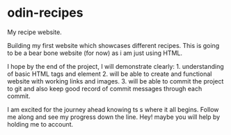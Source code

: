 # odin-recipes
My recipe website.

Building my first website which showcases different recipes.
This is going to be a bear bone website (for now) as i am just 
using HTML.

I hope by the end of the project, I will demonstrate clearly:
    1. understanding of basic HTML tags and element
    2. will be able to create and functional website with 
    working links and images.
    3. will be able to commit the project to git and also
    keep good record of commit messages through each commit.

I am excited for the journey ahead knowing ts s where it all 
begins. Follow me along and see my progress down the line. Hey!
maybe you will help by holding me to account.
